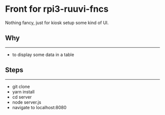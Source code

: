 # Front for rpi3-ruuvi-fncs

Nothing fancy, just for kiosk setup some kind of UI.

## Why

---

- to display some data in a table

## Steps

---

- git clone
- yarn install
- cd server
- node server.js
- navigate to localhost:8080
